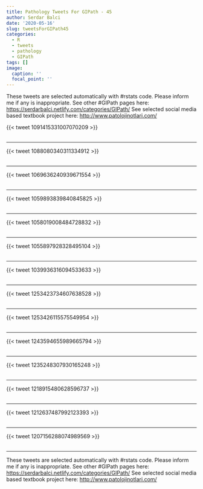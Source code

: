 ```yaml
---
title: Pathology Tweets For GIPath - 45
author: Serdar Balci
date: '2020-05-16'
slug: tweetsForGIPath45
categories:
  - R
  - tweets
  - pathology
  - GIPath
tags: []
image:
  caption: ''
  focal_point: ''
---
```



These tweets are selected automatically with #rstats code. Please inform me if any is inappropriate.
See other #GIPath pages here: https://serdarbalci.netlify.com/categories/GIPath/ 
See selected social media based textbook project here: http://www.patolojinotlari.com/

{{< tweet 1091415331007070209 >}}
<br>
<br>
<hr>
{{< tweet 1088080340311334912 >}}
<br>
<br>
<hr>
{{< tweet 1069636240939671554 >}}
<br>
<br>
<hr>
{{< tweet 1059893839840845825 >}}
<br>
<br>
<hr>
{{< tweet 1058019008484728832 >}}
<br>
<br>
<hr>
{{< tweet 1055897928328495104 >}}
<br>
<br>
<hr>
{{< tweet 1039936316094533633 >}}
<br>
<br>
<hr>
{{< tweet 1253423734607638528 >}}
<br>
<br>
<hr>
{{< tweet 1253426115575549954 >}}
<br>
<br>
<hr>
{{< tweet 1243594655989665794 >}}
<br>
<br>
<hr>
{{< tweet 1235248307930165248 >}}
<br>
<br>
<hr>
{{< tweet 1218915480628596737 >}}
<br>
<br>
<hr>
{{< tweet 1212637487992123393 >}}
<br>
<br>
<hr>
{{< tweet 1207156288074989569 >}}
<br>
<br>
<hr>


These tweets are selected automatically with #rstats code. Please inform me if any is inappropriate.
See other #GIPath pages here: https://serdarbalci.netlify.com/categories/GIPath/ 
See selected social media based textbook project here: http://www.patolojinotlari.com/
